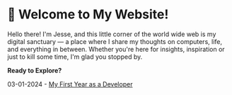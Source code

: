 # 🌱 Welcome to My Website!

Hello there! I'm Jesse, and this little corner of the world wide web is my digital sanctuary — a place where I share my thoughts on computers, life, and everything in between. Whether you're here for insights, inspiration or just to kill some time, I'm glad you stopped by.

**Ready to Explore?**

03-01-2024 - [My First Year as a Developer](https://blog.coditon.com/content/posts/My%20First%20Year%20as%20a%20Developer.md)

